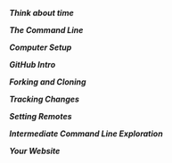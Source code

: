 *********Think about time*********





*********The Command Line*********




*********Computer Setup*********




*********GitHub Intro*********





*********Forking and Cloning*********





*********Tracking Changes*********





*********Setting Remotes*********





*********Intermediate Command Line Exploration*********





*********Your Website*********